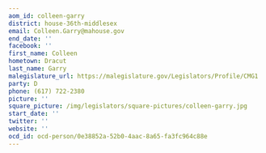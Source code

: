 ```yaml
---
aom_id: colleen-garry
district: house-36th-middlesex
email: Colleen.Garry@mahouse.gov
end_date: ''
facebook: ''
first_name: Colleen
hometown: Dracut
last_name: Garry
malegislature_url: https://malegislature.gov/Legislators/Profile/CMG1
party: D
phone: (617) 722-2380
picture: ''
square_picture: /img/legislators/square-pictures/colleen-garry.jpg
start_date: ''
twitter: ''
website: ''
ocd_id: ocd-person/0e38852a-52b0-4aac-8a65-fa3fc964c88e
---
```

